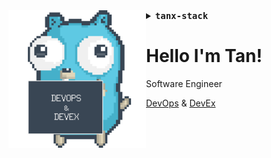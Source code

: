 
<img align="left" alt="DevOps & DevEx Gopher" src="./assets/gophergif.gif" width="220px"/>

<details align="left">
<summary> <b> <samp> tanx-stack </samp></b></summary>
<p align="left">
  <img src="https://skillicons.dev/icons?i=python,go,ts,rails" width="30%" />
</p>
<p align="left">
  <img src="https://skillicons.dev/icons?i=,kubernetes,docker," width="30%" />
</p>
<p align="left">
  <img src="https://skillicons.dev/icons?i=,gcp,linux," width="30%" />
</p>

</details>

# Hello I'm Tan! 

Software Engineer

[DevOps](https://about.gitlab.com/topics/devops/) & [DevEx](https://microsoft.github.io/code-with-engineering-playbook/developer-experience)

<br />
